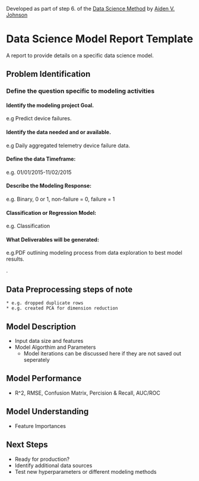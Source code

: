 Developed as part of step 6. of the [Data Science Method](http://bit.ly/2T6Hpp5) by [Aiden V. Johnson](www.breakthroughdatascience.com)

# Data Science Model Report Template
A report to provide details on a specific data science model.  

<div id="problem-identification" class="section level2">
<h2>Problem Identification</h2> 
<div id="define-the-questiongenerate-a-working-hypothesis." class="section level3">
<h3>Define the question specific to modeling activities</h3>
<div id="identify-the-modeling-project-goal." class="section level4">
<h4>Identify the modeling project Goal.</h4>
<p>e.g Predict device failures.</p>
</div>
<div id="identify-the-data-needed-and-or-available." class="section level4">
<h4>Identify the data needed and or available.</h4>
<p>e.g Daily aggregated telemetry device failure data.</p>
</div>
<div id="define-the-data-timeframe" class="section level4">
<h4>Define the data Timeframe:</h4>
<p>e.g. 01/01/2015-11/02/2015</p>
</div>
<div id="describe-the-modeling-response" class="section level4">
<h4>Describe the Modeling Response:</h4>
<p>e.g. Binary, 0 or 1, non-failure = 0, failure = 1</p>
</div>
<div id="classification-or-regression-model" class="section level4">
<h4>Classification or Regression Model:</h4>
<p>e.g. Classification</p>
</div>
<div id="what-deliverables-will-be-generated" class="section level4">
<h4>What Deliverables will be generated:</h4>
<p>e.g.PDF outlining modeling process from data exploration to best model results.</p> . 
   
## Data Preprocessing steps of note  
    * e.g. dropped duplicate rows
    * e.g. created PCA for dimension reduction

## Model Description
* Input data size and features
* Model Algorthim and Parameters
    * Model iterations can be discussed here if they are not saved out seperately


## Model Performance
* R^2, RMSE, Confusion Matrix, Percision & Recall, AUC/ROC

## Model Understanding

* Feature Importances

## Next Steps

*  Ready for production?
*  Identify additional data sources
*  Test new hyperparameters or different modeling methods
